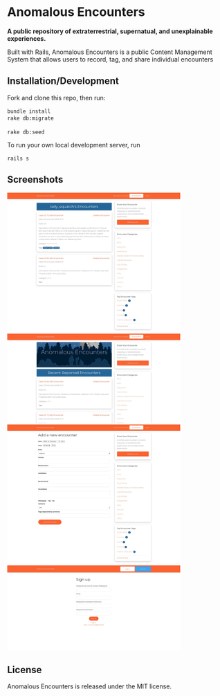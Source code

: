 # Anomalous Encounters

**A public repository of extraterrestrial, supernatual, and unexplainable experiences.**

Built with Rails, Anomalous Encounters is a public Content Management System that allows users to record, tag, and share individual encounters

## Installation/Development
Fork and clone this repo, then run:
```
bundle install
rake db:migrate

rake db:seed
```

To run your own local development server, run

```
rails s
```

## Screenshots
<img src="app/assets/images/user-index.jpg" alt="user-index.html.erb" width="400"/>
<img src="app/assets/images/index.jpg" alt="root-path" width="400"/>
<img src="app/assets/images/create.jpg" alt="create.html.erb" width="400"/>
<img src="app/assets/images/sign-up.jpg" alt="sign-up.html.erb" width="400"/>


## License
Anomalous Encounters is released under the MIT license.
